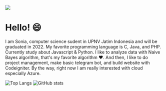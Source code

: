 ![](https://visitor-badge.laobi.icu/badge?page_id=soniatisaputri.soniatisaputri)
# Hello! :smile:
I am Sonia, computer science sudent in UPNV Jatim Indonesia and will be graduated in 2022. 
My favorite programming language is C, Java, and PHP. 
Currently study about Javascript & Python. 
I like to analyze data with Naive Bayes algorithm, that's my favorite algorithm :heart:. And then, I like to do project management, make basic telegram bot, and build website with Codeigniter.
By the way, right now I am really interested with cloud especially Azure. 

![Top Langs](https://github-readme-stats.vercel.app/api/top-langs/?username=soniatisaputri&theme=tokyonight)
![GitHub stats](https://github-readme-stats.vercel.app/api?username=soniatisaputri&show_icons=true&theme=tokyonight)
